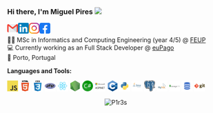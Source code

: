 ### Hi there, I'm Miguel Pires <img src="https://media.giphy.com/media/hvRJCLFzcasrR4ia7z/giphy.gif" width="25px">

<a href="mailto:mrpires92@gmail.com">
  <img align="left" alt="Miguel Pires | Gmail" width="25px" src="https://raw.githubusercontent.com/P1r3s/P1r3s/master/assets/gmail.svg" />
</a>
<a href="https://www.linkedin.com/in/miguelrpires/" target="_blank">
  <img align="left" alt="Miguel's LinkedIN" width="25px" src="https://raw.githubusercontent.com/P1r3s/P1r3s/master/assets/linkedin.svg" />
</a>
<a href="https://www.instagram.com/miguel_p/" target="_blank">
  <img align="left" alt="Miguel's Instagram" width="25px" src="https://raw.githubusercontent.com/P1r3s/P1r3s/master/assets/instagram.svg" />
</a>
<a href="https://www.facebook.com/miguel.pix/" target="_blank">
  <img align="left" alt="Miguel's Facebook" width="25px" src="https://raw.githubusercontent.com/P1r3s/P1r3s/master/assets/facebook.svg" />
</a>  

<br />

👨‍🎓 MSc in Informatics and Computing Engineering (year 4/5) @ [FEUP](https://sigarra.up.pt/feup/pt/web_page.inicial)  
💻 Currently working as an Full Stack Developer @ [euPago](https://www.eupago.pt/)  
📍 Porto, Portugal  

**Languages and Tools:**  

<code><img height="25" src="https://raw.githubusercontent.com/github/explore/80688e429a7d4ef2fca1e82350fe8e3517d3494d/topics/javascript/javascript.png"></code>
<code><img height="25" src="https://raw.githubusercontent.com/github/explore/80688e429a7d4ef2fca1e82350fe8e3517d3494d/topics/html/html.png"></code>
<code><img height="25" src="https://raw.githubusercontent.com/github/explore/80688e429a7d4ef2fca1e82350fe8e3517d3494d/topics/css/css.png"></code>
<code><img height="25" src="https://raw.githubusercontent.com/github/explore/80688e429a7d4ef2fca1e82350fe8e3517d3494d/topics/php/php.png"></code>
<code><img height="25" src="https://raw.githubusercontent.com/github/explore/80688e429a7d4ef2fca1e82350fe8e3517d3494d/topics/react/react.png"></code>
<code><img height="25" src="https://raw.githubusercontent.com/github/explore/80688e429a7d4ef2fca1e82350fe8e3517d3494d/topics/nodejs/nodejs.png"></code>
<code><img height="25" src="https://raw.githubusercontent.com/github/explore/80688e429a7d4ef2fca1e82350fe8e3517d3494d/topics/csharp/csharp.png"></code>
<code><img height="25" src="https://raw.githubusercontent.com/github/explore/80688e429a7d4ef2fca1e82350fe8e3517d3494d/topics/aspnet/aspnet.png"></code>
<code><img height="25" src="https://raw.githubusercontent.com/github/explore/80688e429a7d4ef2fca1e82350fe8e3517d3494d/topics/cpp/cpp.png"></code>
<code><img height="25" src="https://raw.githubusercontent.com/github/explore/80688e429a7d4ef2fca1e82350fe8e3517d3494d/topics/python/python.png"></code>
<code><img height="25" src="https://raw.githubusercontent.com/github/explore/80688e429a7d4ef2fca1e82350fe8e3517d3494d/topics/java/java.png"></code>
<code><img height="25" src="https://raw.githubusercontent.com/github/explore/80688e429a7d4ef2fca1e82350fe8e3517d3494d/topics/postgresql/postgresql.png"></code>
<code><img height="25" src="https://raw.githubusercontent.com/github/explore/80688e429a7d4ef2fca1e82350fe8e3517d3494d/topics/mysql/mysql.png"></code>
<code><img height="25" src="https://raw.githubusercontent.com/github/explore/80688e429a7d4ef2fca1e82350fe8e3517d3494d/topics/mongodb/mongodb.png"></code>
<code><img height="25" src="https://raw.githubusercontent.com/github/explore/80688e429a7d4ef2fca1e82350fe8e3517d3494d/topics/sql/sql.png"></code>
<code><img height="25" src="https://raw.githubusercontent.com/github/explore/80688e429a7d4ef2fca1e82350fe8e3517d3494d/topics/git/git.png"></code>

<p align="center"> <img src="https://github-readme-stats.vercel.app/api?username=P1r3s&show_icons=true&hide_border=true&count_private=true&include_all_commits=true&theme=gotham" alt="P1r3s" />  

<!--
**P1r3s/P1r3s** is a ✨ _special_ ✨ repository because its `README.md` (this file) appears on your GitHub profile.

![](https://visitor-badge.glitch.me/badge?page_id=P1r3s.P1r3s)

[![Readme Card](https://github-readme-stats.vercel.app/api/pin/?username=anuraghazra&repo=github-readme-stats&theme=gotham)](https://github.com/anuraghazra/github-readme-stats)

Here are some ideas to get you started:

- 🔭 I’m currently working on ...
- 🌱 I’m currently learning ...
- 👯 I’m looking to collaborate on ...
- 🤔 I’m looking for help with ...
- 💬 Ask me about ...
- 📫 How to reach me: ...
- 😄 Pronouns: ...
- ⚡ Fun fact: ...
-->

